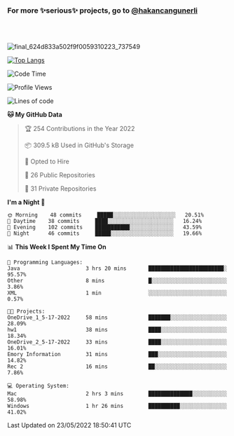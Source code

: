 ### For more ✨serious✨ projects, go to [@hakancangunerli](https://github.com/hakancangunerli)

<br>
<br>


![final_624d833a502f9f0059310223_737549](https://user-images.githubusercontent.com/33205097/161971799-9ce51eed-574a-4cab-ae73-ff67b8fa940f.gif)


[![Top Langs](https://github-readme-stats.vercel.app/api/top-langs/?username=63616e&layout=compact&hide=tex,html,shell,assembly,javascript,C&langs_count=6&exclude_repo=2015-csharp)](https://github.com/anuraghazra/github-readme-stats)


<!--START_SECTION:waka-->
![Code Time](http://img.shields.io/badge/Code%20Time-0%20secs-blue)

![Profile Views](http://img.shields.io/badge/Profile%20Views-1-blue)

![Lines of code](https://img.shields.io/badge/From%20Hello%20World%20I%27ve%20Written-190%20Thousand%20lines%20of%20code-blue)

**🐱 My GitHub Data** 

> 🏆 254 Contributions in the Year 2022
 > 
> 📦 309.5 kB Used in GitHub's Storage 
 > 
> 💼 Opted to Hire
 > 
> 📜 26 Public Repositories 
 > 
> 🔑 31 Private Repositories  
 > 
**I'm a Night 🦉** 

```text
🌞 Morning    48 commits     █████░░░░░░░░░░░░░░░░░░░░   20.51% 
🌆 Daytime    38 commits     ████░░░░░░░░░░░░░░░░░░░░░   16.24% 
🌃 Evening    102 commits    ███████████░░░░░░░░░░░░░░   43.59% 
🌙 Night      46 commits     █████░░░░░░░░░░░░░░░░░░░░   19.66%

```


📊 **This Week I Spent My Time On** 

```text
💬 Programming Languages: 
Java                     3 hrs 20 mins       ████████████████████████░   95.57% 
Other                    8 mins              █░░░░░░░░░░░░░░░░░░░░░░░░   3.86% 
XML                      1 min               ░░░░░░░░░░░░░░░░░░░░░░░░░   0.57%

🐱‍💻 Projects: 
OneDrive_1_5-17-2022     58 mins             ███████░░░░░░░░░░░░░░░░░░   28.09% 
hw1                      38 mins             ████░░░░░░░░░░░░░░░░░░░░░   18.34% 
OneDrive_2_5-17-2022     33 mins             ████░░░░░░░░░░░░░░░░░░░░░   16.01% 
Emory Information        31 mins             ███░░░░░░░░░░░░░░░░░░░░░░   14.82% 
Rec 2                    16 mins             ██░░░░░░░░░░░░░░░░░░░░░░░   7.86%

💻 Operating System: 
Mac                      2 hrs 3 mins        ██████████████░░░░░░░░░░░   58.98% 
Windows                  1 hr 26 mins        ██████████░░░░░░░░░░░░░░░   41.02%

```


 Last Updated on 23/05/2022 18:50:41 UTC
<!--END_SECTION:waka-->


